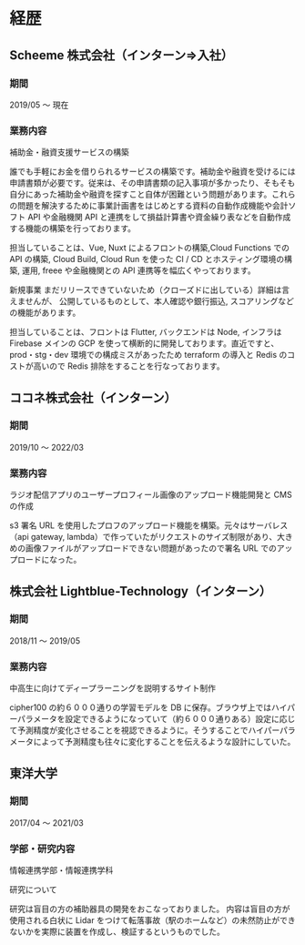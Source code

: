 # 経歴

## Scheeme 株式会社（インターン=>入社）

### 期間

2019/05 〜 現在

### 業務内容

補助金・融資支援サービスの構築

誰でも手軽にお金を借りられるサービスの構築です。補助金や融資を受けるには申請書類が必要です。従来は、その申請書類の記入事項が多かったり、そもそも自分にあった補助金や融資を探すこと自体が困難という問題があります。これらの問題を解決するために事業計画書をはじめとする資料の自動作成機能や会計ソフト API や金融機関 API と連携をして損益計算書や資金繰り表などを自動作成する機能の構築を行っております。

担当していることは、Vue, Nuxt によるフロントの構築,Cloud Functions での API の構築, Cloud Build, Cloud Run を使った CI / CD とホスティング環境の構築, 運用, freee や金融機関との API 連携等を幅広くやっております。

新規事業
まだリリースできていないため（クローズドに出している）詳細は言えませんが、
公開しているものとして、本人確認や銀行振込, スコアリングなどの機能があります。

担当していることは、フロントは Flutter, バックエンドは Node, インフラは Firebase メインの GCP を使って横断的に開発しております。直近ですと、prod・stg・dev 環境での構成ミスがあったため terraform の導入と Redis のコストが高いので Redis 排除をすることを行なっております。

## ココネ株式会社（インターン）

### 期間

2019/10 〜 2022/03

### 業務内容

ラジオ配信アプリのユーザープロフィール画像のアップロード機能開発と CMS の作成

s3 署名 URL を使用したプロフのアップロード機能を構築。元々はサーバレス（api gateway, lambda）で作っていたがリクエストのサイズ制限があり、大きめの画像ファイルがアップロードできない問題があったので署名 URL でのアップロードになった。

## 株式会社 Lightblue-Technology（インターン）

### 期間

2018/11 〜 2019/05

### 業務内容

中高生に向けてディープラーニングを説明するサイト制作

cipher100 の約６０００通りの学習モデルを DB に保存。ブラウザ上ではハイパーパラメータを設定できるようになっていて（約６０００通りある）設定に応じて予測精度が変化させることを視認できるように。そうすることでハイパーパラメータによって予測精度も往々に変化することを伝えるような設計にしていた。

## 東洋大学

### 期間

2017/04 〜 2021/03

### 学部・研究内容

情報連携学部・情報連携学科

研究について

研究は盲目の方の補助器具の開発をおこなっておりました。
内容は盲目の方が使用される白状に Lidar をつけて転落事故（駅のホームなど）の未然防止ができないかを実際に装置を作成し、検証するというものでした。
